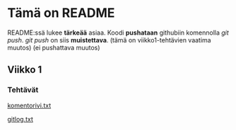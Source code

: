 # Tämä on README

README:ssä lukee **tärkeää** asiaa. Koodi **pushataan** githubiin komennolla *git push*. *git push* on siis **muistettava**. (tämä on viikko1-tehtävien vaatima muutos) (ei pushattava muutos)

## Viikko 1

### Tehtävät

[komentorivi.txt](https://github.com/josujosu/otm-harjoitustyo/blob/master/laskarit/viikko1/komentorivi.txt)

[gitlog.txt](https://github.com/josujosu/otm-harjoitustyo/blob/master/laskarit/viikko1/gitlog.txt)
